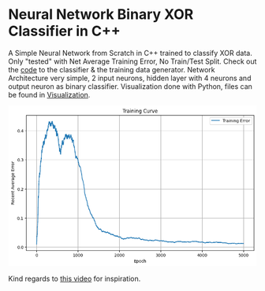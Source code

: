 # Neural Network Binary XOR Classifier in C++
A Simple Neural Network from Scratch in C++ trained to classify XOR data.
Only "tested" with Net Average Training Error, No Train/Test Split. Check out the [code](lab) to the classifier & the training data generator.
Network Architecture very simple, 2 input neurons, hidden layer with 4 neurons and output neuron as binary classifier.
Visualization done with Python, files can be found in [Visualization](Visualization).

![Network Training Visualization](visualization/training_curve.png)

Kind regards to [this video](https://www.youtube.com/watch?v=sK9AbJ4P8ao) for inspiration.
